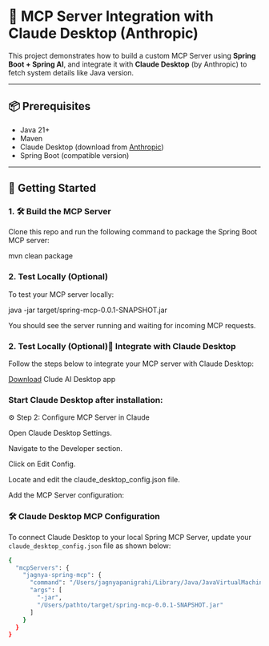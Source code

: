 # 🔌 MCP Server Integration with Claude Desktop (Anthropic)

This project demonstrates how to build a custom MCP Server using **Spring Boot + Spring AI**, and integrate it with **Claude Desktop** (by Anthropic) to fetch system details like Java version.

---

## 📦 Prerequisites

- Java 21+
- Maven
- Claude Desktop (download from [Anthropic](https://www.anthropic.com))
- Spring Boot (compatible version)

---

## 🧰 Getting Started

### 1. 🛠️ Build the MCP Server

Clone this repo and run the following command to package the Spring Boot MCP server:


mvn clean package


###  2. Test Locally (Optional)

To test your MCP server locally:

java -jar target/spring-mcp-0.0.1-SNAPSHOT.jar

You should see the server running and waiting for incoming MCP requests.

###  2.  Test Locally (Optional)🧩 Integrate with Claude Desktop
Follow the steps below to integrate your MCP server with Claude Desktop:

[Download](https://claude.ai/download) Clude AI Desktop app 

### Start Claude Desktop after installation:
⚙️ Step 2: Configure MCP Server in Claude

Open Claude Desktop Settings.

Navigate to the Developer section.

Click on Edit Config.

Locate and edit the claude_desktop_config.json file.

Add the MCP Server configuration:

### 🛠 Claude Desktop MCP Configuration

To connect Claude Desktop to your local Spring MCP Server, update your `claude_desktop_config.json` file as shown below:

```bash
{
  "mcpServers": {
    "jagnya-spring-mcp": {
      "command": "/Users/jagnyapanigrahi/Library/Java/JavaVirtualMachines/sapmachine-21.0.6/Contents/Home/bin/java",
      "args": [
        "-jar",
        "/Users/pathto/target/spring-mcp-0.0.1-SNAPSHOT.jar"
      ]
    }
  }
}


